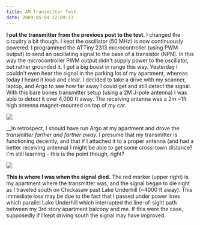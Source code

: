 ```yaml
---
title: AM Transmitter Test
date: 2009-05-04 22:09:13
---
```




__I put the transmitter from the previous post to the test.__ I changed the circuitry a bit though. I kept the oscillator (50 MHz) is now continuously powered. I programmed the ATTiny 2313 microcontroller (using PWM output) to send an oscillating signal to the base of a transistor (NPN). In this way the microcontroller PWM output didn't supply power to the oscillator, but rather grounded it. I got a big boost in range this way. Yesterday I couldn't even hear the signal in the parking lot of my apartment, whereas today I heard it loud and clear. I decided to take a drive with my scanner, laptop, and Argo to see how far away I could get and still detect the signal. With this bare bones transmitter setup (using a 2M J-pole antenna) I was able to detect it over 4,000 ft away. The receiving antenna was a 2m ~1ft high antenna magnet-mounted on top of my car.

<div class="text-center img-border">

![](https://swharden.com/static/2009/05/04/qrss_fade.png)

</div>

__In retrospect, I should have run Argo at my apartment and drove the _transmitter _farther and farther away.__ I presume that my transmitter is functioning decently, and that if I attached it to a proper antenna (and had a better receiving antenna) I might be able to get some cross-town distance? I'm still learning - this is the point though, right?

<div class="text-center img-border">

![](https://swharden.com/static/2009/05/04/firsttransmap.png)

</div>

__This is where I was when the signal died.__ The red marker (upper right) is my apartment where the transmitter was, and the signal began to die right as I traveled south on Chickasaw past Lake Underhill (~4000 ft away). This immediate loss may be due to the fact that I passed under power lines which parallel Lake Underhill which interrupted the line-of-sight path between my 3rd story apartment balcony and me. If this were the case, supposedly if I kept driving south the signal may have improved.

